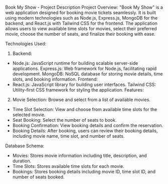 Book My Show - Project Description
Project Overview:
"Book My Show" is a web application designed for booking movie tickets seamlessly. It is built using modern technologies such as Node.js, Express.js, MongoDB for the backend, and React.js with Tailwind CSS for the frontend. The application allows users to view available time slots for movies, select their preferred movie, choose the number of seats, and finalize their booking with ease.

Technologies Used:

1) Backend:

- Node.js: JavaScript runtime for building scalable server-side applications.
Express.js: Web framework for Node.js, facilitating rapid development.
MongoDB: NoSQL database for storing movie details, time slots, and booking information.
Frontend:
- React.js: JavaScript library for building user interfaces.
Tailwind CSS: Utility-first CSS framework for styling the application.
Features:

2) Movie Selection: Browse and select from a list of available movies.
- Time Slot Selection: View and choose from available time slots for the selected movie.
- Seat Booking: Select the number of seats to book.
- Booking Confirmation: View booking details and confirm the reservation.
- Booking Details: After booking, users can review their booking details, including movie name, time slot, and number of seats.
 
Database Schema:

- Movies: Stores movie information including title, description, and duration.
- Time Slots: Stores available time slots for each movie.
- Bookings: Stores booking details including movie ID, time slot ID, and number of seats booked.
